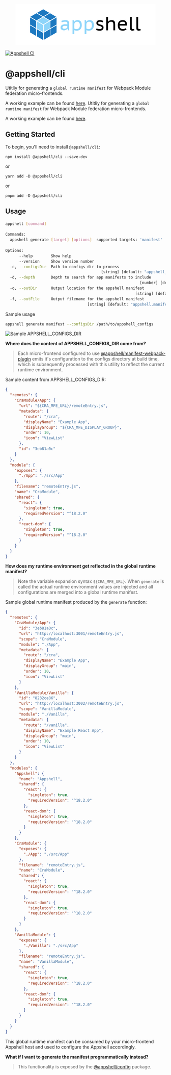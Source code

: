 <div align="center">
  <a href="https://github.com/navaris/appshell">
    <picture>
      <source media="(prefers-color-scheme: dark)" srcset="https://github.com/navaris/appshell/blob/main/assets/branding/appshell-logo-white_2x.png">
      <img alt="appshell" src="https://github.com/navaris/appshell/blob/main/assets/branding/appshell-logo_2x.png">
    </picture>
  </a>
</div>

[![Appshell CI](https://github.com/navaris/appshell/actions/workflows/pipeline.yml/badge.svg)](https://github.com/navaris/appshell/actions/workflows/pipeline.yml)

# @appshell/cli

Utitliy for generating a `global runtime manifest` for Webpack Module federation micro-frontends.

A working example can be found [here](https://github.com/navaris/appshell/tree/main/examples/appshell-global-configuration).
Utitliy for generating a `global runtime manifest` for Webpack Module federation micro-frontends.

A working example can be found [here](https://github.com/navaris/appshell/tree/main/examples/appshell-global-configuration).

## Getting Started

To begin, you'll need to install `@appshell/cli`:

```console
npm install @appshell/cli --save-dev
```

or

```console
yarn add -D @appshell/cli
```

or

```console
pnpm add -D @appshell/cli
```

## Usage

```bash
appshell [command]

Commands:
  appshell generate [target] [options]  supported targets: 'manifest'

Options:
      --help        Show help                                          [boolean]
      --version     Show version number                                [boolean]
  -c, --configsDir  Path to configs dir to process
                                          [string] [default: "appshell_configs"]
  -d, --depth       Depth to search for app manifests to include
                                                           [number] [default: 1]
  -o, --outDir      Output location for the appshell manifest
                                                         [string] [default: "."]
  -f, --outFile     Output filename for the appshell manifest
                                    [string] [default: "appshell.manifest.json"]
```

Sample usage

```bash
appshell generate manifest --configsDir /path/to/appshell_configs
```

![Sample APPSHELL_CONFIGS_DIR](https://github.com/navaris/appshell/blob/main/assets/docs/appshell_configs_dir.png 'APPSHELL_CONFIGS_DIR')

**Where does the content of APPSHELL_CONFIGS_DIR come from?**

> Each micro-frontend configured to use [@appshell/manifest-webpack-plugin](https://www.npmjs.com/package/@appshell/manifest-webpack-plugin) emits it's configuration to the configs directory at build time, which is subsequently processed with this utility to reflect the current runtime environment.

Sample content from APPSHELL_CONFIGS_DIR:

```json
{
  "remotes": {
    "CraModule/App": {
      "url": "${CRA_MFE_URL}/remoteEntry.js",
      "metadata": {
        "route": "/cra",
        "displayName": "Example App",
        "displayGroup": "${CRA_MFE_DISPLAY_GROUP}",
        "order": 10,
        "icon": "ViewList"
      },
      "id": "3eb81a0c"
    }
  },
  "module": {
    "exposes": {
      "./App": "./src/App"
    },
    "filename": "remoteEntry.js",
    "name": "CraModule",
    "shared": {
      "react": {
        "singleton": true,
        "requiredVersion": "^18.2.0"
      },
      "react-dom": {
        "singleton": true,
        "requiredVersion": "^18.2.0"
      }
    }
  }
}
```

**How does my runtime environment get reflected in the global runtime manifest?**

> Note the variable expansion syntax `${CRA_MFE_URL}`. When `generate` is called the actual runtime environment values are injected and all configurations are merged into a global runtime manifest.

Sample global runtime manifest produced by the `generate` function:

```json
{
  "remotes": {
    "CraModule/App": {
      "id": "3eb81a0c",
      "url": "http://localhost:3001/remoteEntry.js",
      "scope": "CraModule",
      "module": "./App",
      "metadata": {
        "route": "/cra",
        "displayName": "Example App",
        "displayGroup": "main",
        "order": 10,
        "icon": "ViewList"
      }
    },
    "VanillaModule/Vanilla": {
      "id": "8232ce86",
      "url": "http://localhost:3002/remoteEntry.js",
      "scope": "VanillaModule",
      "module": "./Vanilla",
      "metadata": {
        "route": "/vanilla",
        "displayName": "Example React App",
        "displayGroup": "main",
        "order": 10,
        "icon": "ViewList"
      }
    }
  },
  "modules": {
    "Appshell": {
      "name": "Appshell",
      "shared": {
        "react": {
          "singleton": true,
          "requiredVersion": "^18.2.0"
        },
        "react-dom": {
          "singleton": true,
          "requiredVersion": "^18.2.0"
        }
      }
    },
    "CraModule": {
      "exposes": {
        "./App": "./src/App"
      },
      "filename": "remoteEntry.js",
      "name": "CraModule",
      "shared": {
        "react": {
          "singleton": true,
          "requiredVersion": "^18.2.0"
        },
        "react-dom": {
          "singleton": true,
          "requiredVersion": "^18.2.0"
        }
      }
    },
    "VanillaModule": {
      "exposes": {
        "./Vanilla": "./src/App"
      },
      "filename": "remoteEntry.js",
      "name": "VanillaModule",
      "shared": {
        "react": {
          "singleton": true,
          "requiredVersion": "^18.2.0"
        },
        "react-dom": {
          "singleton": true,
          "requiredVersion": "^18.2.0"
        }
      }
    }
  }
}
```

This global runtime manifest can be consumed by your micro-frontend Appshell host and used to configure the Appshell accordingly.

**What if I want to generate the manifest programmatically instead?**

> This functionality is exposed by the [@appshell/config](https://www.npmjs.com/package/@appshell/config) package.
